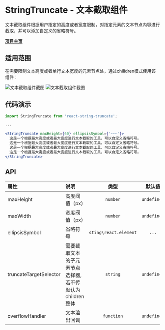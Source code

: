 # StringTruncate - 文本截取组件

文本截取组件根据用户指定的高度或者宽度限制，对指定元素的文本节点内容进行截取，并可以添加自定义的省略符号。

[**项目主页**](https://github.com/Bellhey/react-string-truncate)

## 适用范围

在需要限制文本高度或者单行文本宽度的元素节点处，通过chilidren模式使用该组件：

![文本截取组件截图](https://i.loli.net/2018/11/13/5bea7f6391185.png)
![文本截取组件截图](https://i.loli.net/2018/11/13/5bea7f6403eda.png)

## 代码演示

```jsx
import StringTruncate from 'react-string-truncate';

...

<StringTruncate maxHeight={60} ellipsisSymbol={'~~~'}>
  这是一个根据最大高度或者最大宽度进行文本截取的工具，可以自定义省略符号。
  这是一个根据最大高度或者最大宽度进行文本截取的工具，可以自定义省略符号。
  这是一个根据最大高度或者最大宽度进行文本截取的工具，可以自定义省略符号。
  这是一个根据最大高度或者最大宽度进行文本截取的工具，可以自定义省略符号。
</StringTruncate>
```

## API

|属性|说明|类型|默认值|
|:--|:--|:--:|:--:|
|maxHeight|高度阀值（px）|`number`|`undefined`|
|maxWidth|宽度阀值（px）|`number`|`undefined`|
|ellipsisSymbol|省略符号|`sting\react.element`|`...`|
|truncateTargetSelector|需要截取文本的子元素节点选择器,若不传默认为children整体|`string`|`undefined`|
|overflowHandler|文本溢出回调|`function`|`undefined`|

